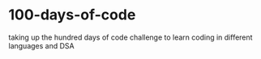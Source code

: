 # 100-days-of-code
taking up the hundred days of code challenge to learn coding in different languages and DSA
